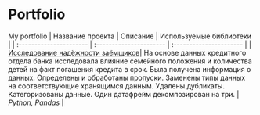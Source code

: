 # Portfolio
My portfolio
| Название проекта | Описание | Используемые библиотеки |
| :---------------------- | :---------------------- | :---------------------- |
| [Исследование надёжности заёмщиков](https://github.com/vlada-dov/Portfolio/tree/main/Borrower_reliability_research "Borrower_reliability_research")| На основе данных кредитного отдела банка исследовала влияние семейного положения и количества детей на факт погашения кредита в срок. Была получена информация о данных. Определены и обработаны пропуски. Заменены типы данных на соответствующие хранящимся данным. Удалены дубликаты. Категоризованы данные. Один датафрейм декомпозирован на три. | *Python, Pandas* |
